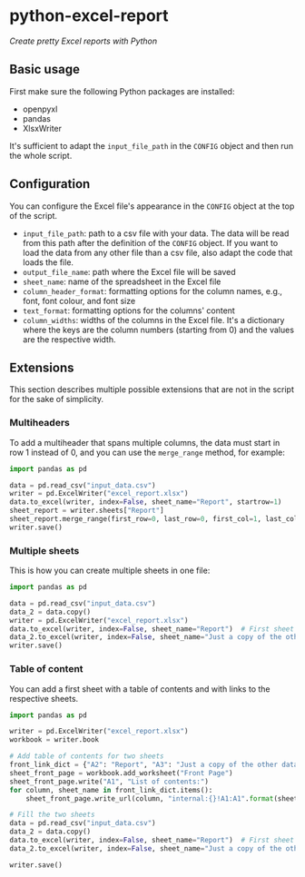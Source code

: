 # python-excel-report
_Create pretty Excel reports with Python_

## Basic usage

First make sure the following Python packages are installed:

- openpyxl
- pandas
- XlsxWriter

It's sufficient to adapt the `input_file_path` in the `CONFIG` object and then run the whole script.

## Configuration

You can configure the Excel file's appearance in the `CONFIG` object at the top of the script.
- `input_file_path`: path to a csv file with your data. 
  The data will be read from this path after the definition of the `CONFIG` object.
  If you want to load the data from any other file than a csv file, also adapt the code that loads the file.
- `output_file_name`: path where the Excel file will be saved
- `sheet_name`: name of the spreadsheet in the Excel file
- `column_header_format`: formatting options for the column names, e.g., font, font colour, and font size
- `text_format`: formatting options for the columns' content
- `column_widths`: widths of the columns in the Excel file.
  It's a dictionary where the keys are the column numbers (starting from 0)
  and the values are the respective width.


## Extensions

This section describes multiple possible extensions that are not in the script
for the sake of simplicity.

### Multiheaders

To add a multiheader that spans multiple columns,
the data must start in row 1 instead of 0, and you can use the `merge_range` method,
for example:

```python
import pandas as pd

data = pd.read_csv("input_data.csv")
writer = pd.ExcelWriter("excel_report.xlsx")
data.to_excel(writer, index=False, sheet_name="Report", startrow=1)
sheet_report = writer.sheets["Report"]
sheet_report.merge_range(first_row=0, last_row=0, first_col=1, last_col=2, data="Company metadata")
writer.save()
```

### Multiple sheets

This is how you can create multiple sheets in one file:

```python
import pandas as pd

data = pd.read_csv("input_data.csv")
data_2 = data.copy()
writer = pd.ExcelWriter("excel_report.xlsx")
data.to_excel(writer, index=False, sheet_name="Report")  # First sheet
data_2.to_excel(writer, index=False, sheet_name="Just a copy of the other data")  # Second sheet
writer.save()
```


### Table of content

You can add a first sheet with a table of contents and with links to the respective sheets.

```python
import pandas as pd

writer = pd.ExcelWriter("excel_report.xlsx")
workbook = writer.book

# Add table of contents for two sheets
front_link_dict = {"A2": "Report", "A3": "Just a copy of the other data"}
sheet_front_page = workbook.add_worksheet("Front Page")
sheet_front_page.write("A1", "List of contents:")
for column, sheet_name in front_link_dict.items():
    sheet_front_page.write_url(column, "internal:{}!A1:A1".format(sheet_name), string=sheet_name)

# Fill the two sheets
data = pd.read_csv("input_data.csv")
data_2 = data.copy()
data.to_excel(writer, index=False, sheet_name="Report")  # First sheet
data_2.to_excel(writer, index=False, sheet_name="Just a copy of the other data")  # Second sheet

writer.save()
```
